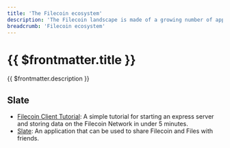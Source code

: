 ```yaml
---
title: 'The Filecoin ecosystem'
description: 'The Filecoin landscape is made of a growing number of applications that make it easy to interact with the distributed storage offered by the network. Here is a list of some of the best tools and starting points to start building on top of Filecoin today.'
breadcrumb: 'Filecoin ecosystem'
---
```


# {{ $frontmatter.title }}

{{ $frontmatter.description }}

## Slate

- [Filecoin Client Tutorial](https://github.com/filecoin-project/filecoin-client-tutorial): A simple tutorial for starting an express server and storing data on the Filecoin Network in under 5 minutes.
- [Slate](https://github.com/filecoin-project/slate/): An application that can be used to share Filecoin and Files with friends.

